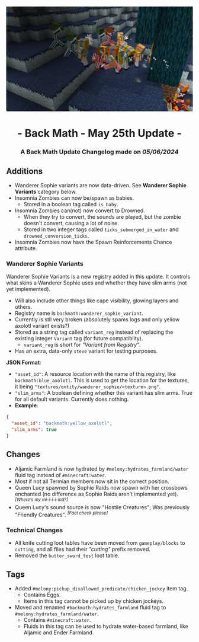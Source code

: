 ![Additions and Changes from May 25th Update for Bountifully Expansive](ChangelogPhoto.png)

# <center>- Back Math - May 25th Update -</center>
### <center>A Back Math Update Changelog made on *05/06/2024*</center>

## Additions
- Wanderer Sophie variants are now data-driven. See **Wanderer Sophie Variants** category below.
- Insomnia Zombies can now be/spawn as babies.
  - Stored in a boolean tag called `is_baby`.
- Insomnia Zombies can(not) now convert to Drowned.
  - When they try to convert, the sounds are played, but the zombie doesn't convert, causing a lot of noise.
  - Stored in two integer tags called `ticks_submerged_in_water` and `drowned_conversion_ticks`.
- Insomnia Zombies now have the Spawn Reinforcements Chance attribute.

### Wanderer Sophie Variants
Wanderer Sophie Variants is a new registry added in this update. It controls what skins a Wanderer Sophie uses and whether they have slim arms (not yet implemented).
  - Will also include other things like cape visibility, glowing layers and others.
  - Registry name is `backmath:wanderer_sophie_variant`.
  - Currently is stil very broken (absolutely spams logs and only yellow axolotl variant exists?)
  - Stored as a string tag called `variant_reg` instead of replacing the existing integer `Variant` tag (for future compatiblity).
    - `variant_reg` is short for *"Variant from Registry"*.
  - Has an extra, data-only `steve` variant for testing purposes.

**JSON Format**:
- `"asset_id"`: A resource location with the name of this registry, like `backmath:blue_axolotl`. This is used to get the location for the textures, it being `"textures/entity/wanderer_sophie/<texture>.png"`.
- `"slim_arms"`: A boolean defining whether this variant has slim arms. True for all default variants. Currently does nothing.
- **Example**:

```json
{
  "asset_id": "backmath:yellow_axolotl",
  "slim_arms": true
}
```

## Changes
- Aljamic Farmland is now hydrated by `#melony:hydrates_farmland/water` fluid tag instead of `#minecraft:water`.
- Most if not all Termian members now sit in the correct position.
- Queen Lucy spawned by Sophie Raids now spawn with her crossbows enchanted (no difference as Sophie Raids aren't implemented yet). <sup>*[Where's my mi-i-i-i-ind?]*</sup>
- Queen Lucy's sound source is now "Hostile Creatures"; Was previously "Friendly Creatures". <sup>*[Fact check please]*</sup>

### Technical Changes
- All knife cutting loot tables have been moved from `gameplay/blocks` to `cutting`, and all files had their *"cutting"* prefix removed.
- Removed the `butter_sword_test` loot table.

## Tags
- Added `#melony:pickup_disallowed_predicate/chicken_jockey` item tag.
  - Contains Eggs.
  - Items in this tag cannot be picked up by chicken jockeys.
- Moved and renamed `#backmath:hydrates_farmland` fluid tag to `#melony:hydrates_farmland/water`.
  - Contains `#minecraft:water`.
  - Fluids in this tag can be used to hydrate water-based farmland, like Aljamic and Ender Farmland.